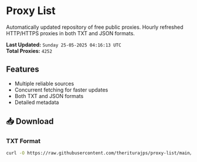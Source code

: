 # Proxy List

Automatically updated repository of free public proxies. Hourly refreshed HTTP/HTTPS proxies in both TXT and JSON formats.

**Last Updated:** `Sunday 25-05-2025 04:16:13 UTC`  
**Total Proxies:** `4252`

## Features
- Multiple reliable sources
- Concurrent fetching for faster updates
- Both TXT and JSON formats
- Detailed metadata

## 📥 Download

### TXT Format
```bash
curl -O https://raw.githubusercontent.com/theriturajps/proxy-list/main/proxies.txt